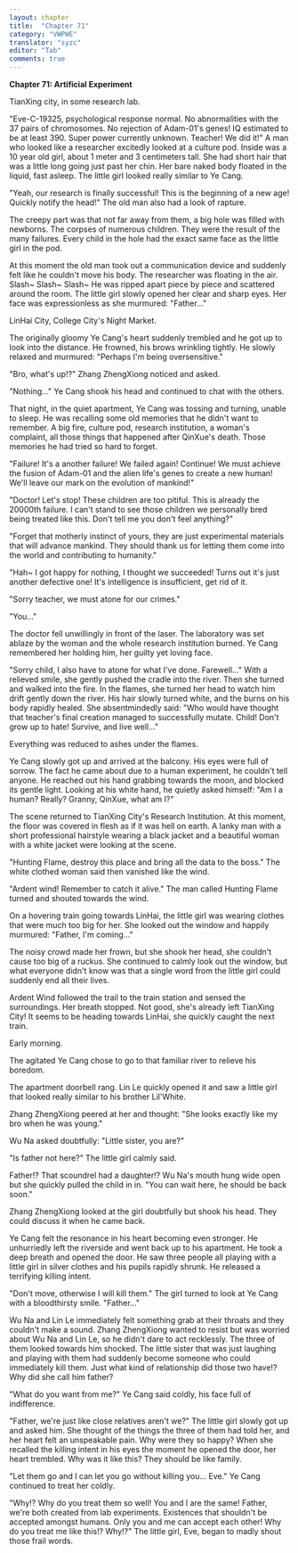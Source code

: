 ```yaml
---
layout: chapter
title:  "Chapter 71"
category: "VWPWE"
translator: "syzc"
editor: "Tab"
comments: true
---
```


**Chapter 71: Artificial Experiment**
 
TianXing city, in some research lab.
 
"Eve-C-19325, psychological response normal. No abnormalities with the 37 pairs of chromosomes. No rejection of Adam-01's genes! IQ estimated to be at least 390. Super power currently unknown. Teacher! We did it!" A man who looked like a researcher excitedly looked at a culture pod. Inside was a 10 year old girl, about 1 meter and 3 centimeters tall. She had short hair that was a little long going just past her chin. Her bare naked body floated in the liquid, fast asleep. The little girl looked really similar to Ye Cang.
 
"Yeah, our research is finally successful! This is the beginning of a new age! Quickly notify the head!" The old man also had a look of rapture.
 
The creepy part was that not far away from them, a big hole was filled with newborns. The corpses of numerous children. They were the result of the many failures. Every child in the hole had the exact same face as the little girl in the pod.
 
At this moment the old man took out a communication device and suddenly felt like he couldn't move his body. The researcher was floating in the air. Slash~ Slash~ Slash~ He was ripped apart piece by piece and scattered around the room. The little girl slowly opened her clear and sharp eyes. Her face was expressionless as she murmured: "Father..."
 
LinHai City, College City's Night Market.
 
The originally gloomy Ye Cang's heart suddenly trembled and he got up to look into the distance. He frowned, his brows wrinkling tightly. He slowly relaxed and murmured: "Perhaps I'm being oversensitive." 
 
"Bro, what's up!?" Zhang ZhengXiong noticed and asked.
 
"Nothing..." Ye Cang shook his head and continued to chat with the others.
 
That night, in the quiet apartment, Ye Cang was tossing and turning, unable to sleep. He was recalling some old memories that he didn't want to remember. A big fire, culture pod, research institution, a woman's complaint, all those things that happened after QinXue's death. Those memories he had tried so hard to forget.  
 
"Failure! It's a another failure! We failed again! Continue! We must achieve the fusion of Adam-01 and the alien life's genes to create a new human! We'll leave our mark on the evolution of mankind!"
 
"Doctor! Let's stop! These children are too pitiful. This is already the 20000th failure. I can't stand to see those children we personally bred being treated like this. Don't tell me you don't feel anything?"
 
"Forget that motherly instinct of yours, they are just experimental materials that will advance mankind. They should thank us for letting them come into the world and contributing to humanity."
 
"Hah~ I got happy for nothing, I thought we succeeded! Turns out it's just another defective one! It's intelligence is insufficient, get rid of it. 
 
"Sorry teacher, we must atone for our crimes."
 
"You..."
 
The doctor fell unwillingly in front of the laser. The laboratory was set ablaze by the woman and the whole research institution burned. Ye Cang remembered her holding him, her guilty yet loving face.
 
"Sorry child, I also have to atone for what I've done. Farewell..." With a relieved smile, she gently pushed the cradle into the river. Then she turned and walked into the fire. In the flames, she turned her head to watch him drift gently down the river. His hair slowly turned white, and the burns on his body rapidly healed. She absentmindedly said: "Who would have thought that teacher's final creation managed to successfully mutate. Child! Don't grow up to hate! Survive, and live well..."
 
Everything was reduced to ashes under the flames.
 
Ye Cang slowly got up and arrived at the balcony. His eyes were full of sorrow. The fact he came about due to a human experiment, he couldn't tell anyone. He reached out his hand grabbing towards the moon, and blocked its gentle light. Looking at his white hand, he quietly asked himself: "Am I a human? Really? Granny, QinXue, what am I?"
 
The scene returned to TianXing City's Research Institution. At this moment, the floor was covered in flesh as if it was hell on earth. A lanky man with a short professional hairstyle wearing a black jacket and a beautiful woman with a white jacket were looking at the scene. 
 
"Hunting Flame, destroy this place and bring all the data to the boss." The white clothed woman said then vanished like the wind.
 
"Ardent wind! Remember to catch it alive." The man called Hunting Flame turned and shouted towards the wind.
 
On a hovering train going towards LinHai, the little girl was wearing clothes that were much too big for her. She looked out the window and happily murmured: "Father, I'm coming..."
 
The noisy crowd made her frown, but she shook her head, she couldn't cause too big of a ruckus. She continued to calmly look out the window, but what everyone didn't know was that a single word from the little girl could suddenly end all their lives.
 
Ardent Wind followed the trail to the train station and sensed the surroundings. Her breath stopped. Not good, she's already left TianXing City! It seems to be heading towards LinHai, she quickly caught the next train.
 
Early morning.
 
The agitated Ye Cang chose to go to that familiar river to relieve his boredom.
 
The apartment doorbell rang. Lin Le quickly opened it and saw a little girl that looked really similar to his brother Lil'White.
 
Zhang ZhengXiong peered at her and thought: "She looks exactly like my bro when he was young."
 
Wu Na asked doubtfully: "Little sister, you are?"
 
"Is father not here?" The little girl calmly said.
 
Father!? That scoundrel had a daughter!? Wu Na's mouth hung wide open but she quickly pulled the child in in. "You can wait here, he should be back soon."
 
Zhang ZhengXiong looked at the girl doubtfully but shook his head. They could discuss it when he came back.
 
Ye Cang felt the resonance in his heart becoming even stronger. He unhurriedly left the riverside and went back up to his apartment. He took a deep breath and opened the door. He saw three people all playing with a little girl in silver clothes and his pupils rapidly shrunk. He released a terrifying killing intent.
 
"Don't move, otherwise I will kill them." The girl turned to look at Ye Cang with a bloodthirsty smile. "Father..."
 
Wu Na and Lin Le immediately felt something grab at their throats and they couldn't make a sound. Zhang ZhengXiong wanted to resist but was worried about Wu Na and Lin Le, so he didn't dare to act recklessly. The three of them looked towards him shocked. The little sister that was just laughing and playing with them had suddenly become someone who could immediately kill them. Just what kind of relationship did those two have!? Why did she call him father?
 
"What do you want from me?" Ye Cang said coldly, his face full of indifference.
 
"Father, we're just like close relatives aren't we?" The little girl slowly got up and asked him. She thought of the things the three of them had told her, and her heart felt an unspeakable pain. Why were they so happy? When she recalled the killing intent in his eyes the moment he opened the door, her heart trembled. Why was it like this? They should be like family.
 
"Let them go and I can let you go without killing you... Eve." Ye Cang continued to treat her coldly.
 
"Why!? Why do you treat them so well! You and I are the same! Father, we're both created from lab experiments. Existences that shouldn't be accepted amongst humans. Only you and me can accept each other! Why do you treat me like this!? Why!?" The little girl, Eve, began to madly shout those frail words.
